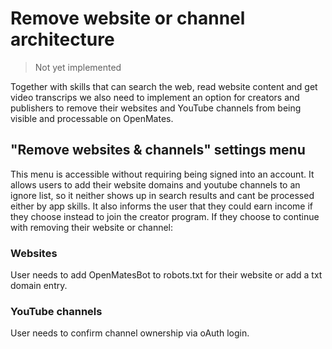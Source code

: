 # Remove website or channel architecture

> Not yet implemented

Together with skills that can search the web, read website content and get video transcrips we also need to implement an option for creators and publishers to remove their websites and YouTube channels from being visible and processable on OpenMates.

## "Remove websites & channels" settings menu

This menu is accessible without requiring being signed into an account. It allows users to add their website domains and youtube channels to an ignore list, so it neither shows up in search results and cant be processed either by app skills. It also informs the user that they could earn income if they choose instead to join the creator program. If they choose to continue with removing their website or channel:

### Websites

User needs to add OpenMatesBot to robots.txt for their website or add a txt domain entry.

### YouTube channels

User needs to confirm channel ownership via oAuth login.
